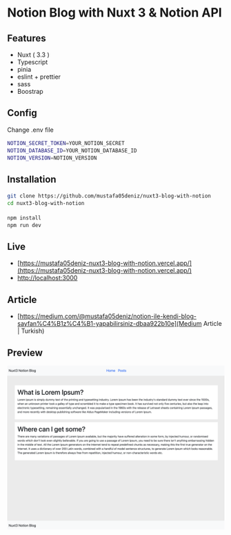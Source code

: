 # Notion Blog with Nuxt 3 & Notion API



## Features

- Nuxt ( 3.3 )
- Typescript
- pinia
- eslint + prettier
- sass
- Boostrap

## Config

Change .env file

```bash
NOTION_SECRET_TOKEN=YOUR_NOTION_SECRET
NOTION_DATABASE_ID=YOUR_NOTION_DATABASE_ID
NOTION_VERSION=NOTION_VERSION
```

## Installation

```bash
git clone https://github.com/mustafa05deniz/nuxt3-blog-with-notion
cd nuxt3-blog-with-notion

npm install
npm run dev
```

## Live

- [https://mustafa05deniz-nuxt3-blog-with-notion.vercel.app/](https://mustafa05deniz-nuxt3-blog-with-notion.vercel.app/)
- [http://localhost:3000](http://localhost:3000)

## Article

- [https://medium.com/@mustafa05deniz/notion-ile-kendi-blog-sayfan%C4%B1z%C4%B1-yapabilirsiniz-dbaa922b10e](Medium Article | Turkish)

## Preview

![./nuxt3-blog.png](./nuxt3-blog.png)
